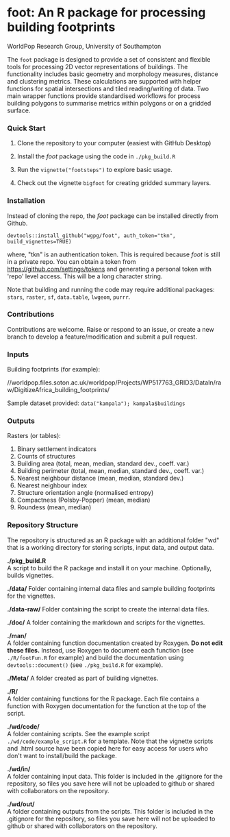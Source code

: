 # foot: An R package for processing building footprints
WorldPop Research Group, University of Southampton

The `foot` package is designed to provide a set of consistent and flexible tools for processing 2D vector representations of buildings. The functionality includes basic geometry and morphology measures, distance and clustering metrics. These calculations are supported with helper functions for spatial intersections and tiled reading/writing of data. Two main wrapper functions provide standardised workflows for process building polygons to summarise metrics within polygons or on a gridded surface.

### Quick Start  

1. Clone the repository to your computer (easiest with GitHub Desktop)

2. Install the *foot* package using the code in `./pkg_build.R`

3. Run the `vignette("footsteps")` to explore basic usage.

4. Check out the vignette `bigfoot` for creating gridded summary layers.

### Installation
Instead of cloning the repo, the *foot* package can be installed directly from Github.
```
devtools::install_github("wgpg/foot", auth_token="tkn", build_vignettes=TRUE)
```
where, "tkn" is an authentication token. This is required because *foot* is still in a private repo. You can obtain a token from <https://github.com/settings/tokens> and generating a personal token with 'repo' level access. This will be a long character string.

Note that building and running the code may require additional packages: `stars`, `raster`, `sf`, `data.table`, `lwgeom`, `purrr`.

### Contributions
Contributions are welcome. Raise or respond to an issue, or create a new branch to develop a feature/modification and submit a pull request.

### Inputs
Building footprints (for example):  

//worldpop.files.soton.ac.uk/worldpop/Projects/WP517763_GRID3/DataIn/raw/DigitizeAfrica_building_footprints/

Sample dataset provided:
`data("kampala"); kampala$buildings`

### Outputs
Rasters (or tables):  

1. Binary settlement indicators
2. Counts of structures
3. Building area (total, mean, median, standard dev., coeff. var.)
4. Building perimeter (total, mean, median, standard dev., coeff. var.)
5. Nearest neighbour distance (mean, median, standard dev.)
6. Nearest neighbour index
7. Structure orientation angle (normalised entropy)
8. Compactness (Polsby-Popper) (mean, median)
9. Roundess (mean, median)

### Repository Structure
The repository is structured as an R package with an additional folder "wd" that is a working directory for storing scripts, input data, and output data.

**./pkg_build.R**  
A script to build the R package and install it on your machine. Optionally, builds vignettes.

**./data/**
Folder containing internal data files and sample building footprints for the vignettes.

**./data-raw/**
Folder containing the script to create the internal data files.

**./doc/** 
A folder containing the markdown and scripts for the vignettes.

**./man/**  
A folder containing function documentation created by Roxygen. **Do not edit these files.** Instead, use Roxygen to document each function (see `./R/footFun.R` for example) and build the documentation using `devtools::document()` (see `./pkg_build.R` for example).

**./Meta/**
A folder created as part of building vignettes.

**./R/**  
A folder containing functions for the R package. Each file contains a function with Roxygen documentation for the function at the top of the script. 

**./wd/code/**  
A folder containing scripts. See the example script `./wd/code/example_script.R` for a template. Note that the vignette scripts and .html source have been copied here for easy access for users who don't want to install/build the package.

**./wd/in/**  
A folder containing input data. This folder is included in the .gitignore for the repository, so files you save here will not be uploaded to github or shared with collaborators on the repository.

**./wd/out/**  
A folder containing outputs from the scripts. This folder is included in the .gitignore for the repository, so files you save here will not be uploaded to github or shared with collaborators on the repository.

